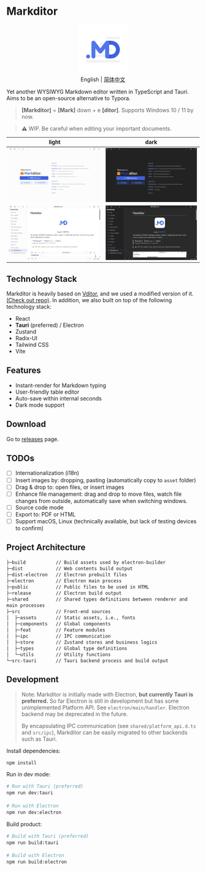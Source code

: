 # Markditor

<p align="center" style="margin-bottom:10px">
  <img src="./assets/logo.png" width="128px" />
  <br>
  English | <a href="./README.zh-CN.md">简体中文</a>
</p>

Yet another WYSIWYG Markdown editor written in TypeScript and Tauri. Aims to be an open-source alternative to Typora. 

> **[Markditor]** = **[Mark]** down + e **[ditor]**.
> Supports Windows 10 / 11 by now.

> ⚠️ WIP. Be careful when editing your important documents.


| light                                      | dark                                      |
| ------------------------------------------ | ----------------------------------------- |
| ![pic-light-0.png](assets/pic-light-0.png) | ![pic-dark-0.png](assets/pic-dark-0.png)  |
| ![pic-light-0.png](assets/pic-light-1.png) | ![pic-light-0.png](assets/pic-dark-1.png) |

## Technology Stack

Markditor is heavily based on [Vditor](https://github.com/Vanessa219/vditor), and we used a modified version of it. [(Check out repo)](https://github.com/greyovo/vditor). In addition, we also built on top of the following technology stack:

- React
- **Tauri** (preferred) / Electron
- Zustand
- Radix-UI
- Tailwind CSS
- Vite

## Features

- Instant-render for Markdown typing
- User-friendly table editor
- Auto-save within internal seconds
- Dark mode support

## Download

Go to [releases](https://github.com/greyovo/MarkditorApp/releases) page.

## TODOs

- [ ]  Internationalization (i18n)
- [ ]  Insert images by: dropping, pasting (automatically copy to `asset` folder)
- [ ]  Drag & drop to: open files, or insert images
- [ ]  Enhance file management: drag and drop to move files, watch file changes from outside, automatically save when switching windows.
- [ ]  Source code mode
- [ ]  Export to: PDF or HTML
- [ ]  Support macOS, Linux (technically available, but lack of testing devices to confirm)

## Project Architecture

```
├─build           // Build assets used by electron-builder
├─dist            // Web contents build output
├─dist-electron   // Electron prebuilt files
├─electron        // Electron main process
├─public          // Public files to be used in HTML
├─release         // Electron build output
├─shared          // Shared types definitions between renderer and main processes
├─src             // Front-end sources
│  ├─assets       // Static assets, i.e., fonts
│  ├─components   // Global components
│  ├─feat         // Feature modules
│  ├─ipc          // IPC communication
│  ├─store        // Zustand stores and business logics
│  ├─types        // Global type definitions
│  └─utils        // Utility functions
└─src-tauri       // Tauri backend process and build output
```

## Development

> Note: Markditor is initially made with Electron, **but currently Tauri is preferred.** So far Electron is still in development but has some unimplemented Platform API. See `electron/main/handler`. Electron backend may be deprecated in the future.
>
> By encapsulating IPC communication (see `shared/platform_api.d.ts` and `src/ipc`), Markditor can be easily migrated to other backends such as Tauri.

Install dependencies:

```bash
npm install
```

Run in dev mode:

```bash
# Run with Tauri (preferred)
npm run dev:tauri

# Run with Electron
npm run dev:electron
```

Build product:

```bash
# Build with Tauri (preferred)
npm run build:tauri

# Build with Electron
npm run build:electron
```
